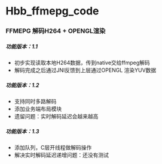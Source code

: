 # Hbb_ffmepg_code
### FFMEPG 解码H264 + OPENGL渲染

##### 功能版本：1.1
- 初步实现读取本地H264数据，传到native交给ffmpeg解码
- 解码完成之后通过JNI反馈到上层通过OPENGL 渲染YUV数据

##### 功能版本：1.2
- 支持同时多路解码
- 添加业务端布局模块
- 遗留问题：实时解码延迟会越来越高


##### 功能版本：1.3
- 添加队列，C层开线程做解码操作
- 解决实时解码延迟递增问题：还没有测试
